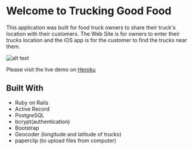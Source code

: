 # Welcome to Trucking Good Food 

This application was built for food truck owners to share their truck's location with their customers. 
The Web Site is for owners to enter their trucks location and the iOS app is for the customer to find the trucks near them. 

![alt text](https://i.imgur.com/4rzRY6I.png "Landing Page")

Please visit the live demo on [Heroku](https://peaceful-island-61014.herokuapp.com/)

## Built With

* Ruby on Rails
* Active Record 
* PostgreSQL
* bcrypt(authentication)
* Bootstrap
* Geocoder (longitude and latitude of trucks) 
* paperclip (to upload files from computer)


